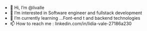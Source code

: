 - 👋 Hi, I’m @livalle
- 👀 I’m interested in Software engineer and fullstack development
- 🌱 I’m currently learning ...Font-end t and backend technologies
- 📫 How to reach me : linkedin.com/in/lidia-vale-27186a230
<!---
livalle/livalle is a ✨ special ✨ repository because its `README.md` (this file) appears on your GitHub profile.
You can click the Preview link to take a look at your changes.
--->
